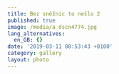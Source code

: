 ```yaml
---
title: Bez sněžnic to nešlo 2
published: true
image: /media/a_dscn4774.jpg
lang_alternatives:
  en_GB: {}
date: '2019-03-11 08:53:43 +0100'
category: gallery
layout: photo
---
```


